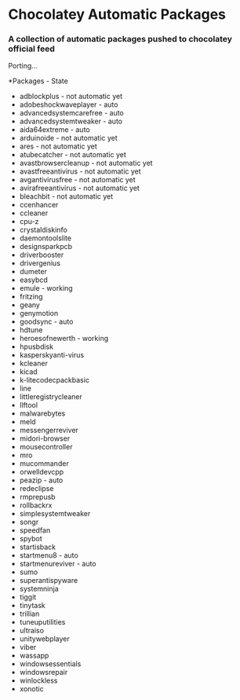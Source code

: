 Chocolatey Automatic Packages
=============================================  
### A collection of automatic packages pushed to chocolatey official feed

Porting...

*Packages - State

* adblockplus - not automatic yet
* adobeshockwaveplayer - auto
* advancedsystemcarefree - auto
* advancedsystemtweaker - auto
* aida64extreme - auto
* arduinoide - not automatic yet
* ares - not automatic yet
* atubecatcher - not automatic yet
* avastbrowsercleanup - not automatic yet
* avastfreeantivirus - not automatic yet
* avgantivirusfree - not automatic yet
* avirafreeantivirus - not automatic yet
* bleachbit - not automatic yet
* ccenhancer
* ccleaner
* cpu-z
* crystaldiskinfo
* daemontoolslite
* designsparkpcb
* driverbooster
* drivergenius
* dumeter
* easybcd
* emule - working
* fritzing
* geany
* genymotion
* goodsync - auto
* hdtune
* heroesofnewerth - working
* hpusbdisk
* kasperskyanti-virus
* kcleaner
* kicad
* k-litecodecpackbasic
* line
* littleregistrycleaner
* llftool
* malwarebytes
* meld
* messengerreviver
* midori-browser
* mousecontroller
* mro
* mucommander
* orwelldevcpp
* peazip - auto
* redeclipse
* rmprepusb
* rollbackrx
* simplesystemtweaker
* songr
* speedfan
* spybot
* startisback
* startmenu8 - auto
* startmenureviver - auto
* sumo
* superantispyware
* systemninja
* tiggit
* tinytask
* trillian
* tuneuputilities
* ultraiso
* unitywebplayer
* viber
* wassapp
* windowsessentials
* windowsrepair
* winlockless
* xonotic